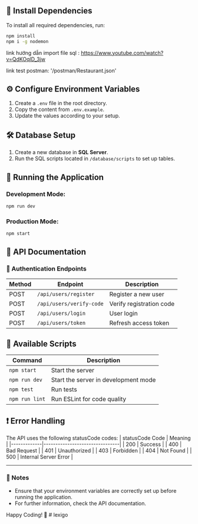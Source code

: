 ## 📌 Install Dependencies

To install all required dependencies, run:

```bash
npm install
npm i -g nodemon
```

link hướng dẫn import file sql : https://www.youtube.com/watch?v=QdKOqlD_3jw

link test postman: '/postman/Restaurant.json'

## ⚙️ Configure Environment Variables

1. Create a `.env` file in the root directory.
2. Copy the content from `.env.example`.
3. Update the values according to your setup.

## 🛠 Database Setup

1. Create a new database in **SQL Server**.
2. Run the SQL scripts located in `/database/scripts` to set up tables.

## 🚀 Running the Application

### Development Mode:

```bash
npm run dev
```

### Production Mode:

```bash
npm start
```

## 📖 API Documentation

### 🔑 Authentication Endpoints

| Method | Endpoint                 | Description              |
| ------ | ------------------------ | ------------------------ |
| POST   | `/api/users/register`    | Register a new user      |
| POST   | `/api/users/verify-code` | Verify registration code |
| POST   | `/api/users/login`       | User login               |
| POST   | `/api/users/token`       | Refresh access token     |

## 📜 Available Scripts

| Command        | Description                          |
| -------------- | ------------------------------------ |
| `npm start`    | Start the server                     |
| `npm run dev`  | Start the server in development mode |
| `npm test`     | Run tests                            |
| `npm run lint` | Run ESLint for code quality          |

## ❗ Error Handling

The API uses the following statusCode codes:
| statusCode Code | Meaning |
|-------------|--------------------------------|
| 200 | Success |
| 400 | Bad Request |
| 401 | Unauthorized |
| 403 | Forbidden |
| 404 | Not Found |
| 500 | Internal Server Error |

---

### 📝 Notes

- Ensure that your environment variables are correctly set up before running the application.
- For further information, check the API documentation.

Happy Coding! 🚀
#   l e x i g o  
 
